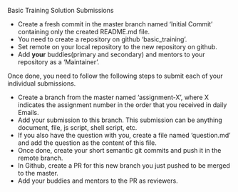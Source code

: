Basic Training Solution Submissions

- Create a fresh commit in the master branch named ‘Initial Commit’ containing only the created README.md file.
- You need to create a repository on github ‘basic_training’.
- Set remote on your local repository to the new repository on github.
- Add **your** buddies(primary and secondary) and mentors to your repository as a ‘Maintainer’.

Once done, you need to follow the following steps to submit each of your individual submissions.

- Create a branch from the master named ‘assignment-X’, where X indicates the assignment number in the order that you received in daily Emails.
- Add your submission to this branch. This submission can be anything document, file, js script, shell script, etc.
- If you also have the question with you, create a file named ‘question.md’ and add the question as the content of this file.
- Once done, create your short semantic git commits and push it in the remote branch.
- In Github, create a PR for this new branch you just pushed to be merged to the master.
- Add your buddies and mentors to the PR as reviewers.
